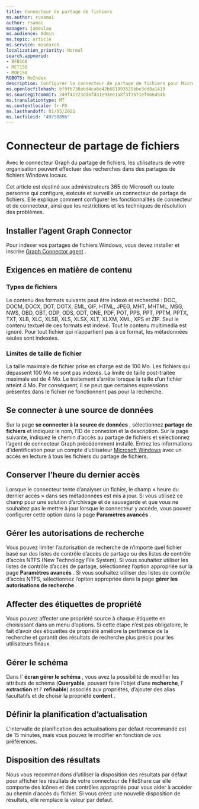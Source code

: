 ```yaml
---
title: Connecteur de partage de fichiers
ms.author: rusamai
author: rsamai
manager: jameslau
ms.audience: Admin
ms.topic: article
ms.service: mssearch
localization_priority: Normal
search.appverid:
- BFB160
- MET150
- MOE150
ROBOTS: NoIndex
description: Configurer le connecteur de partage de fichiers pour Microsoft Search
ms.openlocfilehash: bf9fb730abd4ca6e42b681893525bbe3dd8a1419
ms.sourcegitcommit: 249f41723dd6fda1e93ee1a8f3f7571ef066454b
ms.translationtype: MT
ms.contentlocale: fr-FR
ms.lasthandoff: 01/05/2021
ms.locfileid: "49750896"
---
```

# <a name="file-share-connector"></a>Connecteur de partage de fichiers

Avec le connecteur Graph du partage de fichiers, les utilisateurs de votre organisation peuvent effectuer des recherches dans des partages de fichiers Windows locaux.

Cet article est destiné aux administrateurs 365 de Microsoft ou toute personne qui configure, exécute et surveille un connecteur de partage de fichiers. Elle explique comment configurer les fonctionnalités de connecteur et de connecteur, ainsi que les restrictions et les techniques de résolution des problèmes.

## <a name="install-graph-connector-agent"></a>Installer l’agent Graph Connector

Pour indexer vos partages de fichiers Windows, vous devez installer et inscrire [Graph Connector agent](on-prem-agent.md) .

## <a name="content-requirements"></a>Exigences en matière de contenu

### <a name="file-types"></a>Types de fichiers

Le contenu des formats suivants peut être indexé et recherché : DOC, DOCM, DOCX, DOT, DOTX, EML, GIF, HTML, JPEG, MHT, MHTML, MSG, NWS, OBD, OBT, ODP, ODS, ODT, ONE, PDF, POT, PPS, PPT, PPTM, PPTX, TXT, XLB, XLC, XLSB, XLS, XLSX, XLT, XLXM, XML, XPS et ZIP. Seul le contenu textuel de ces formats est indexé. Tout le contenu multimédia est ignoré. Pour tout fichier qui n’appartient pas à ce format, les métadonnées seules sont indexées.

### <a name="file-size-limits"></a>Limites de taille de fichier

La taille maximale de fichier prise en charge est de 100 Mo. Les fichiers qui dépassent 100 Mo ne sont pas indexés. La limite de taille post-traitée maximale est de 4 Mo. Le traitement s’arrête lorsque la taille d’un fichier atteint 4 Mo. Par conséquent, il se peut que certaines expressions présentes dans le fichier ne fonctionnent pas pour la recherche.

## <a name="connect-to-a-data-source"></a>Se connecter à une source de données

Sur la page **se connecter à la source de données** , sélectionnez **partage de fichiers** et indiquez le nom, l’ID de connexion et la description. Sur la page suivante, indiquez le chemin d’accès au partage de fichiers et sélectionnez l’agent de connecteur Graph précédemment installé. Entrez les informations d’identification pour un compte d’utilisateur [Microsoft Windows](https://microsoft.com/windows) avec un accès en lecture à tous les fichiers du partage de fichiers.

## <a name="preserve-last-access-time"></a>Conserver l’heure du dernier accès

Lorsque le connecteur tente d’analyser un fichier, le champ « heure du dernier accès » dans ses métadonnées est mis à jour. Si vous utilisez ce champ pour une solution d’archivage et de sauvegarde et que vous ne souhaitez pas le mettre à jour lorsque le connecteur y accède, vous pouvez configurer cette option dans la page **Paramètres avancés** .

## <a name="manage-search-permissions"></a>Gérer les autorisations de recherche

Vous pouvez limiter l’autorisation de recherche de n’importe quel fichier basé sur des listes de contrôle d’accès de partage ou des listes de contrôle d’accès NTFS (New Technology File System). Si vous souhaitez utiliser les listes de contrôle d’accès de partage, sélectionnez l’option appropriée sur la page **Paramètres avancés** . Si vous souhaitez utiliser des listes de contrôle d’accès NTFS, sélectionnez l’option appropriée dans la page **gérer les autorisations de recherche** .

## <a name="assign-property-labels"></a>Affecter des étiquettes de propriété

Vous pouvez affecter une propriété source à chaque étiquette en choisissant dans un menu d’options. Si cette étape n’est pas obligatoire, le fait d’avoir des étiquettes de propriété améliore la pertinence de la recherche et garantit des résultats de recherche plus précis pour les utilisateurs finaux.

## <a name="manage-schema"></a>Gérer le schéma

Dans l' **écran gérer le schéma** , vous avez la possibilité de modifier les attributs de schéma (**Queryable**, pouvant faire l’objet d’une **recherche**, l' **extraction** et l' **refinable**) associés aux propriétés, d’ajouter des alias facultatifs et de choisir la propriété **content** .

## <a name="set-the-refresh-schedule"></a>Définir la planification d’actualisation

L’intervalle de planification des actualisations par défaut recommandé est de 15 minutes, mais vous pouvez le modifier en fonction de vos préférences.

## <a name="result-layout"></a>Disposition des résultats

Nous vous recommandons d’utiliser la disposition des résultats par défaut pour afficher les résultats de votre connecteur de FileShare car elle comporte des icônes et des contrôles appropriés pour vous aider à accéder au chemin d’accès du fichier. Si vous créez une nouvelle disposition de résultats, elle remplace la valeur par défaut.
